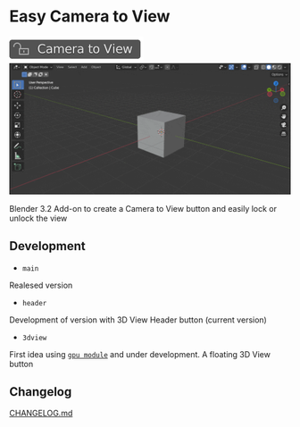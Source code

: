 # Easy Camera to View

<img src="demo-btn.gif" alt="Button" />

<img src="demo-full.gif" alt="Screen" style="width: 650px;"/>

Blender 3.2 Add-on to create a Camera to View button and easily lock or unlock the view

## Development

- `main`

Realesed version

- `header`

Development of version with 3D View Header button (current version)

- `3dview`

First idea using [`gpu module`](https://docs.blender.org/api/current/gpu.html) and under development. A floating 3D View button

## Changelog

[CHANGELOG.md](https://github.com/claromes/easy_camera_to_view/blob/main/CHANGELOG.md)